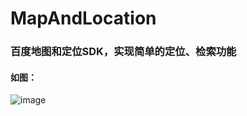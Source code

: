 # MapAndLocation
<h3>百度地图和定位SDK，实现简单的定位、检索功能</h3>
<h4>如图：</h4>


![image](https://github.com/NicoRobin2/MapAndLocation/blob/master/baidumap.png)
